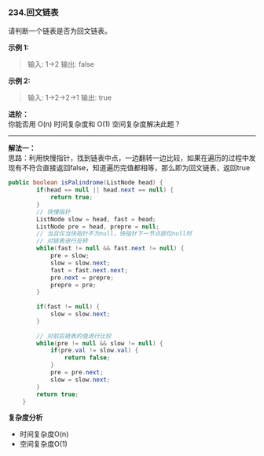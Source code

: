 ### 234.回文链表

请判断一个链表是否为回文链表。 </br>

**示例 1:**  
>输入: 1->2
>输出: false

**示例 2:**  
>输入: 1->2->2->1
>输出: true

**进阶：**  
你能否用 O(n) 时间复杂度和 O(1) 空间复杂度解决此题？

---
**解法一：**  
思路：利用快慢指针，找到链表中点，一边翻转一边比较，如果在遍历的过程中发现有不符合直接返回false，知道遍历完值都相等，那么即为回文链表，返回true

```Java
public boolean isPalindrome(ListNode head) {
        if(head == null || head.next == null) {
            return true;
        }
        // 快慢指针
        ListNode slow = head, fast = head;
        ListNode pre = head, prepre = null;
        // 当且仅当快指针不为null，快指针下一节点部位null时
        // 对链表进行反转
        while(fast != null && fast.next != null) {
            pre = slow;
            slow = slow.next;
            fast = fast.next.next;
            pre.next = prepre;
            prepre = pre;
        }
        
        if(fast != null) {
            slow = slow.next;
        }
        
        // 对前后链表的值进行比较
        while(pre != null && slow != null) {
            if(pre.val != slow.val) {
                return false;
            }
            pre = pre.next;
            slow = slow.next;
        }
        return true;
    }
```

**复杂度分析**  

* 时间复杂度O(n)   
* 空间复杂度O(1) 

